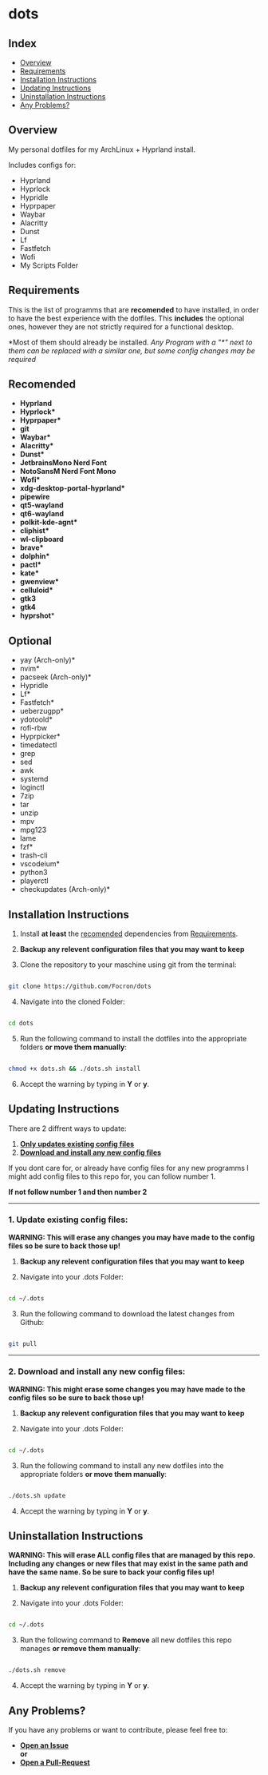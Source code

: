 # dots

## Index
- [Overview](#overview)
- [Requirements](#requirements)
- [Installation Instructions](#installation-instructions)
- [Updating Instructions](#updating-instructions)
- [Uninstallation Instructions](#uninstallation-instructions)
- [Any Problems?](#any-problems)




## Overview

My personal dotfiles for my ArchLinux + Hyprland install.

Includes configs for:
- Hyprland
- Hyprlock
- Hypridle
- Hyprpaper
- Waybar
- Alacritty
- Dunst
- Lf
- Fastfetch
- Wofi
- My Scripts Folder

## Requirements

This is the list of programms that are **recomended** to have installed, in order to have the best experience with the dotfiles. This **includes** the optional ones, however they are not strictly required for a functional desktop.

*Most of them should already be installed. *Any Program with a "\*" next to them can be replaced with a similar one, but some config changes may be required*

## Recomended

- **Hyprland**
- **Hyprlock\***
- **Hyprpaper\***
- **git**
- **Waybar\***
- **Alacritty\***
- **Dunst\***
- **JetbrainsMono Nerd Font**
- **NotoSansM Nerd Font Mono**
-  **Wofi\***
- **xdg-desktop-portal-hyprland\***
- **pipewire**
- **qt5-wayland**
- **qt6-wayland**
- **polkit-kde-agnt\***
- **cliphist\***
- **wl-clipboard**
- **brave\***
- **dolphin\***
- **pactl\***
- **kate\***
- **gwenview\***
- **celluloid\***
- **gtk3**
- **gtk4**
- **hyprshot**\*


## Optional

- yay (Arch-only)\*
- nvim\*
- pacseek (Arch-only)\*
- Hypridle
- Lf\*
- Fastfetch\*
- ueberzugpp\*
- ydotoold\*
- rofi-rbw
- Hyprpicker\*
- timedatectl
- grep
- sed
- awk
- systemd
- loginctl
- 7zip
- tar
- unzip
- mpv
- mpg123
- lame
- fzf\*
- trash-cli
- vscodeium\*
- python3
- playerctl
- checkupdates (Arch-only)\*


## Installation Instructions

1. Install **at least** the [recomended](#recomended) dependencies from [Requirements](#requirements).

2. **Backup any relevent configuration files that you may want to keep**

3. Clone the repository to your maschine using git from the terminal:

```bash

git clone https://github.com/Focron/dots

```

4. Navigate into the cloned Folder:

```bash

cd dots

```
5. Run the following command to install the dotfiles into the appropriate folders **or move them manually**:


```bash

chmod +x dots.sh && ./dots.sh install

```
6. Accept the warning by typing in **Y** or **y**.

## Updating Instructions

There are 2 diffrent ways to update:

1. [**Only updates existing config files**](#1-update-existing-config-files)
2. [**Download and install any new config files**](#2-download-and-install-any-new-config-files)

If you dont care for, or already have config files for any new programms I might add config files to this repo for, you can follow number 1. 

**If not follow number 1 and then number 2**

-----

### 1. Update existing config files:

**WARNING: This will erase any changes you may have made to the config files so be sure to back those up!**

 1. **Backup any relevent configuration files that you may want to keep**

2. Navigate into your .dots Folder:

```bash

cd ~/.dots

```
3. Run the following command to download the latest changes from Github:


```bash

git pull

```

--------


### 2. Download and install any new config files:

**WARNING: This might erase some changes you may have made to the config files so be sure to back those up!**

1. **Backup any relevent configuration files that you may want to keep**

2. Navigate into your .dots Folder:

```bash

cd ~/.dots

```
3. Run the following command to install any new dotfiles into the appropriate folders **or move them manually**:


```bash

./dots.sh update

```

4. Accept the warning by typing in **Y** or **y**.


## Uninstallation Instructions


**WARNING: This will erase ALL config files that are managed by this repo. Including any changes or new files that may exist in the same path and have the same name. So be sure to back your config files up!**

 1. **Backup any relevent configuration files that you may want to keep**


2. Navigate into your .dots Folder:

```bash

cd ~/.dots

```
3. Run the following command to **Remove** all new dotfiles this repo manages **or remove them manually**:


```bash

./dots.sh remove

```

4. Accept the warning by typing in **Y** or **y**.

## Any Problems?

If you have any problems or want to contribute, please feel free to:

- [**Open an Issue**](https://github.com/Focron/dots/issues/new)
 <br>**or**
- [**Open a Pull-Request**](https://github.com/Focron/dots/pulls)


